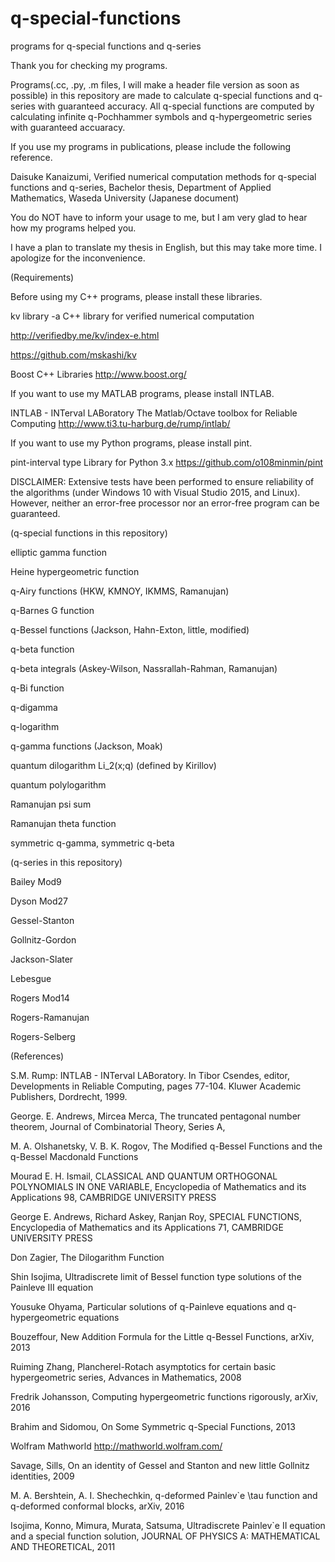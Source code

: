 # q-special-functions

programs for q-special functions and q-series

Thank you for checking my programs.

Programs(.cc, .py, .m files, I will make a header file version as soon as possible) in this repository are made to calculate q-special functions and q-series with guaranteed accuracy. All q-special functions are computed by calculating infinite q-Pochhammer symbols and q-hypergeometric series with guaranteed accuaracy. 

If you use my programs in publications, please include the following reference.

Daisuke Kanaizumi, Verified numerical computation methods for q-special functions and q-series,
Bachelor thesis, Department of Applied Mathematics, Waseda University (Japanese document)

You do NOT have to inform your usage to me, but I am very glad to hear how my programs helped you.

I have a plan to translate my thesis in English, but this may take more time. I apologize for the inconvenience.

(Requirements)

Before using my C++ programs, please install these libraries.

kv library -a C++ library for verified numerical computation 

http://verifiedby.me/kv/index-e.html

https://github.com/mskashi/kv

Boost C++ Libraries http://www.boost.org/

If you want to use my MATLAB programs, please install INTLAB.

INTLAB - INTerval LABoratory
The Matlab/Octave toolbox for Reliable Computing
http://www.ti3.tu-harburg.de/rump/intlab/

If you want to use my Python programs, please install pint.

pint-interval type Library for Python 3.x
https://github.com/o108minmin/pint

DISCLAIMER: Extensive tests have been performed to ensure reliability of the algorithms (under Windows 10 with Visual Studio 2015, and Linux). However, neither an error-free processor nor an error-free program can be guaranteed.

(q-special functions in this repository)

elliptic gamma function

Heine hypergeometric function

q-Airy functions (HKW, KMNOY, IKMMS, Ramanujan)

q-Barnes G function

q-Bessel functions (Jackson, Hahn-Exton, little, modified)

q-beta function

q-beta integrals (Askey-Wilson, Nassrallah-Rahman, Ramanujan)

q-Bi function 

q-digamma

q-logarithm

q-gamma functions (Jackson, Moak)

quantum dilogarithm Li_2(x;q) (defined by Kirillov)

quantum polylogarithm

Ramanujan psi sum

Ramanujan theta function

symmetric q-gamma, symmetric q-beta

(q-series in this repository)

Bailey Mod9

Dyson Mod27

Gessel-Stanton

Gollnitz-Gordon

Jackson-Slater

Lebesgue

Rogers Mod14

Rogers-Ramanujan

Rogers-Selberg

(References)

S.M. Rump: INTLAB - INTerval LABoratory. 
In Tibor Csendes, editor, Developments in Reliable Computing, pages 77-104. 
Kluwer Academic Publishers, Dordrecht, 1999.

George. E. Andrews, Mircea Merca, 
The truncated pentagonal number theorem,
Journal of Combinatorial Theory, Series A,

M. A. Olshanetsky, V. B. K. Rogov,
The Modified q-Bessel Functions and the q-Bessel Macdonald Functions

Mourad E. H. Ismail,
CLASSICAL AND QUANTUM ORTHOGONAL POLYNOMIALS IN ONE VARIABLE,
Encyclopedia of Mathematics and its Applications 98,
CAMBRIDGE UNIVERSITY PRESS

George E. Andrews, Richard Askey, Ranjan Roy,
SPECIAL FUNCTIONS,
Encyclopedia of Mathematics and its Applications 71,
CAMBRIDGE UNIVERSITY PRESS

Don Zagier, The Dilogarithm Function

Shin Isojima, Ultradiscrete limit of Bessel function type solutions of the Painleve III equation

Yousuke Ohyama, Particular solutions of q-Painleve equations and q-hypergeometric equations

Bouzeffour, New Addition Formula for the Little q-Bessel Functions, arXiv, 2013

Ruiming Zhang, Plancherel-Rotach asymptotics for certain basic hypergeometric series, Advances in Mathematics, 2008

Fredrik Johansson, Computing hypergeometric functions rigorously, arXiv, 2016

Brahim and Sidomou, On Some Symmetric q-Special Functions, 2013

Wolfram Mathworld http://mathworld.wolfram.com/

Savage, Sills, On an identity of Gessel and Stanton and new little Gollnitz identities, 2009 

M. A. Bershtein, A. I. Shechechkin, q-deformed Painlev\`e \tau function and q-deformed conformal blocks, arXiv, 2016

Isojima, Konno, Mimura, Murata, Satsuma, Ultradiscrete Painlev\`e II equation and a special function solution, JOURNAL OF PHYSICS A: MATHEMATICAL AND THEORETICAL, 2011
